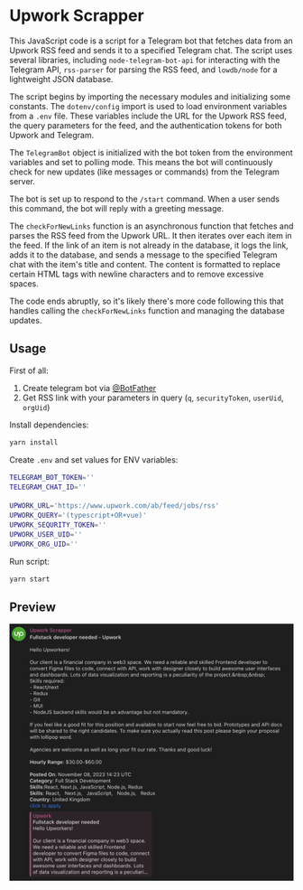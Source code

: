 # Upwork Scrapper

This JavaScript code is a script for a Telegram bot that fetches data from an Upwork RSS feed and sends it to a specified Telegram chat. The script uses several libraries, including `node-telegram-bot-api` for interacting with the Telegram API, `rss-parser` for parsing the RSS feed, and `lowdb/node` for a lightweight JSON database.

The script begins by importing the necessary modules and initializing some constants. The `dotenv/config` import is used to load environment variables from a `.env` file. These variables include the URL for the Upwork RSS feed, the query parameters for the feed, and the authentication tokens for both Upwork and Telegram.

The `TelegramBot` object is initialized with the bot token from the environment variables and set to polling mode. This means the bot will continuously check for new updates (like messages or commands) from the Telegram server.

The bot is set up to respond to the `/start` command. When a user sends this command, the bot will reply with a greeting message.

The `checkForNewLinks` function is an asynchronous function that fetches and parses the RSS feed from the Upwork URL. It then iterates over each item in the feed. If the link of an item is not already in the database, it logs the link, adds it to the database, and sends a message to the specified Telegram chat with the item's title and content. The content is formatted to replace certain HTML tags with newline characters and to remove excessive spaces.

The code ends abruptly, so it's likely there's more code following this that handles calling the `checkForNewLinks` function and managing the database updates.

## Usage

First of all:
1. Create telegram bot via [@BotFather](https://t.me/BotFather)
2. Get RSS link with your parameters in query (`q`, `securityToken`, `userUid`, `orgUid`)

Install dependencies:

```bash
yarn install
```
Create `.env` and set values for ENV variables:
```bash
TELEGRAM_BOT_TOKEN=''
TELEGRAM_CHAT_ID=''

UPWORK_URL='https://www.upwork.com/ab/feed/jobs/rss'
UPWORK_QUERY='(typescript+OR+vue)'
UPWORK_SEQURITY_TOKEN=''
UPWORK_USER_UID=''
UPWORK_ORG_UID=''
```
Run script:

```bash
yarn start
```

## Preview

<img src="preview.png" alt="preview" width="600"/>

